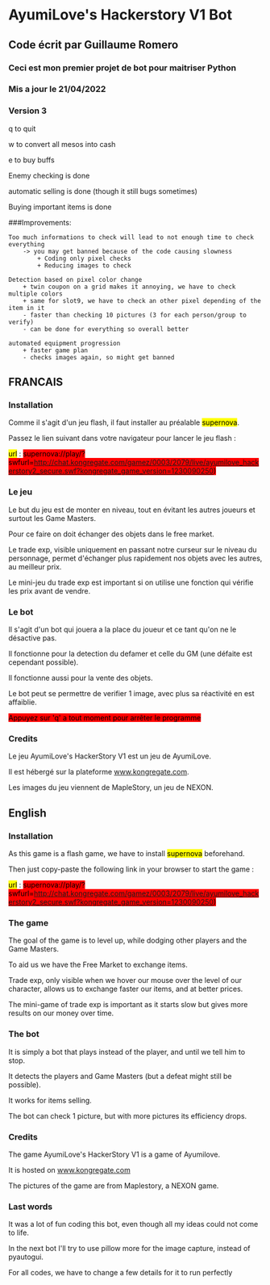 # AyumiLove's Hackerstory V1 Bot
## Code écrit par Guillaume Romero
### Ceci est mon premier projet de bot pour maitriser Python
### Mis a jour le 21/04/2022

### Version 3
q to quit

w to convert all mesos into cash

e to buy buffs

Enemy checking is done

automatic selling is done (though it still bugs sometimes)

Buying important items is done

###Improvements:

    Too much informations to check will lead to not enough time to check everything
        -> you may get banned because of the code causing slowness
            + Coding only pixel checks
            + Reducing images to check
        
    Detection based on pixel color change
        + twin coupon on a grid makes it annoying, we have to check multiple colors
        + same for slot9, we have to check an other pixel depending of the item in it
        - faster than checking 10 pictures (3 for each person/group to verify)
        - can be done for everything so overall better

    automated equipment progression
        + faster game plan
        - checks images again, so might get banned

## FRANCAIS
### Installation
Comme il s'agit d'un jeu flash, il faut installer au préalable <mark style="background-color: #FFFF00">supernova</mark>.

Passez le lien suivant dans votre navigateur pour lancer le jeu flash :

<mark style="background-color: #FFFF00">url</mark> : 
<mark style="background-color: red">supernova://play/?swfurl=http://chat.kongregate.com/gamez/0003/2079/live/ayumilove_hackerstory2_secure.swf?kongregate_game_version=1230090250)</mark>

### Le jeu
Le but du jeu est de monter en niveau, tout en évitant les autres joueurs et surtout les Game Masters.

Pour ce faire on doit échanger des objets dans le free market.

Le trade exp, visible uniquement en passant notre curseur sur le niveau du personnage, permet d'échanger plus rapidement nos objets avec les autres, au meilleur prix.

Le mini-jeu du trade exp est important si on utilise une fonction qui vérifie les prix avant de vendre.

### Le bot
Il s'agit d'un bot qui jouera a la place du joueur et ce tant qu'on ne le désactive pas.

Il fonctionne pour la detection du defamer et celle du GM (une défaite est cependant possible).

Il fonctionne aussi pour la vente des objets.

Le bot peut se permettre de verifier 1 image, avec plus sa réactivité en est affaiblie.

<mark style="background-color: #FF0000">Appuyez sur 'q' a tout moment pour arrêter le programme</mark>

### Credits
Le jeu AyumiLove's HackerStory V1 est un jeu de AyumiLove.

Il est hébergé sur la plateforme www.kongregate.com.

Les images du jeu viennent de MapleStory, un jeu de NEXON.

## English
### Installation
As this game is a flash game, we have to install <mark style="background-color: #FFFF00">supernova</mark> beforehand.

Then just copy-paste the following link in your browser to start the game :

<mark style="background-color: #FFFF00">url</mark> : 
<mark style="background-color: red">supernova://play/?swfurl=http://chat.kongregate.com/gamez/0003/2079/live/ayumilove_hackerstory2_secure.swf?kongregate_game_version=1230090250)</mark>

### The game
The goal of the game is to level up, while dodging other players and the Game Masters.

To aid us we have the Free Market to exchange items.

Trade exp, only visible when we hover our mouse over the level of our character, allows us to exchange faster our items, and at better prices.

The mini-game of trade exp is important as it starts slow but gives more results on our money over time.

### The bot
It is simply a bot that plays instead of the player, and until we tell him to stop.

It detects the players and Game Masters (but a defeat might still be possible).

It works for items selling.

The bot can check 1 picture, but with more pictures its efficiency drops.

### Credits
The game AyumiLove's HackerStory V1 is a game of Ayumilove.

It is hosted on www.kongregate.com

The pictures of the game are from Maplestory, a NEXON game.

### Last words
It was a lot of fun coding this bot, even though all my ideas could not come to life.

In the next bot I'll try to use pillow more for the image capture, instead of pyautogui.

For all codes, we have to change a few details for it to run perfectly